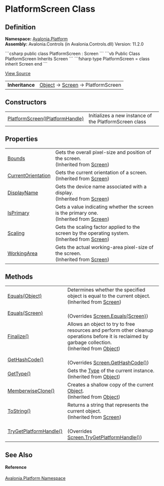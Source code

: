 # PlatformScreen Class




## Definition
**Namespace:** <a href="N_Avalonia_Platform">Avalonia.Platform</a>  
**Assembly:** Avalonia.Controls (in Avalonia.Controls.dll) Version: 11.2.0

<Tabs groupId="api-code-preview">
<TabItem value="csharp" label="C#">
```csharp
public class PlatformScreen : Screen
```
</TabItem>
<TabItem value="vb" label="VB">
```vb
Public Class PlatformScreen
	Inherits Screen
```
</TabItem>
<TabItem value="fsharp" label="F#">
```fsharp
type PlatformScreen = 
    class
        inherit Screen
    end
```
</TabItem>
</Tabs>



<a href="https://github.com/AvaloniaUI/Avalonia/tree/master/src/Avalonia.Controls/Platform/IScreenImpl.cs" title="View the source code">View Source</a>

<table>
<tr><td><strong>Inheritance</strong></td><td><a href="https://learn.microsoft.com/dotnet/api/system.object" target="_blank" rel="noopener noreferrer">Object</a>  →  <a href="T_Avalonia_Platform_Screen">Screen</a>  →  PlatformScreen</td></tr>
</table>



## Constructors
<table>
<tr>
<td><a href="M_Avalonia_Platform_PlatformScreen__ctor">PlatformScreen(IPlatformHandle)</a></td>
<td>Initializes a new instance of the PlatformScreen class</td>
</tr>
</table>

## Properties
<table>
<tr>
<td><a href="P_Avalonia_Platform_Screen_Bounds">Bounds</a></td>
<td>Gets the overall pixel-size and position of the screen.<br />(Inherited from <a href="T_Avalonia_Platform_Screen">Screen</a>)</td>
</tr>
<tr>
<td><a href="P_Avalonia_Platform_Screen_CurrentOrientation">CurrentOrientation</a></td>
<td>Gets the current orientation of a screen.<br />(Inherited from <a href="T_Avalonia_Platform_Screen">Screen</a>)</td>
</tr>
<tr>
<td><a href="P_Avalonia_Platform_Screen_DisplayName">DisplayName</a></td>
<td>Gets the device name associated with a display.<br />(Inherited from <a href="T_Avalonia_Platform_Screen">Screen</a>)</td>
</tr>
<tr>
<td><a href="P_Avalonia_Platform_Screen_IsPrimary">IsPrimary</a></td>
<td>Gets a value indicating whether the screen is the primary one.<br />(Inherited from <a href="T_Avalonia_Platform_Screen">Screen</a>)</td>
</tr>
<tr>
<td><a href="P_Avalonia_Platform_Screen_Scaling">Scaling</a></td>
<td>Gets the scaling factor applied to the screen by the operating system.<br />(Inherited from <a href="T_Avalonia_Platform_Screen">Screen</a>)</td>
</tr>
<tr>
<td><a href="P_Avalonia_Platform_Screen_WorkingArea">WorkingArea</a></td>
<td>Gets the actual working-area pixel-size of the screen.<br />(Inherited from <a href="T_Avalonia_Platform_Screen">Screen</a>)</td>
</tr>
</table>

## Methods
<table>
<tr>
<td><a href="M_Avalonia_Platform_Screen_Equals_1">Equals(Object)</a></td>
<td>Determines whether the specified object is equal to the current object.<br />(Inherited from <a href="T_Avalonia_Platform_Screen">Screen</a>)</td>
</tr>
<tr>
<td><a href="M_Avalonia_Platform_PlatformScreen_Equals">Equals(Screen)</a></td>
<td><br />(Overrides <a href="M_Avalonia_Platform_Screen_Equals">Screen.Equals(Screen)</a>)</td>
</tr>
<tr>
<td><a href="https://learn.microsoft.com/dotnet/api/system.object.finalize" target="_blank" rel="noopener noreferrer">Finalize()</a></td>
<td>Allows an object to try to free resources and perform other cleanup operations before it is reclaimed by garbage collection.<br />(Inherited from <a href="https://learn.microsoft.com/dotnet/api/system.object" target="_blank" rel="noopener noreferrer">Object</a>)</td>
</tr>
<tr>
<td><a href="M_Avalonia_Platform_PlatformScreen_GetHashCode">GetHashCode()</a></td>
<td><br />(Overrides <a href="M_Avalonia_Platform_Screen_GetHashCode">Screen.GetHashCode()</a>)</td>
</tr>
<tr>
<td><a href="https://learn.microsoft.com/dotnet/api/system.object.gettype" target="_blank" rel="noopener noreferrer">GetType()</a></td>
<td>Gets the <a href="https://learn.microsoft.com/dotnet/api/system.type" target="_blank" rel="noopener noreferrer">Type</a> of the current instance.<br />(Inherited from <a href="https://learn.microsoft.com/dotnet/api/system.object" target="_blank" rel="noopener noreferrer">Object</a>)</td>
</tr>
<tr>
<td><a href="https://learn.microsoft.com/dotnet/api/system.object.memberwiseclone" target="_blank" rel="noopener noreferrer">MemberwiseClone()</a></td>
<td>Creates a shallow copy of the current <a href="https://learn.microsoft.com/dotnet/api/system.object" target="_blank" rel="noopener noreferrer">Object</a>.<br />(Inherited from <a href="https://learn.microsoft.com/dotnet/api/system.object" target="_blank" rel="noopener noreferrer">Object</a>)</td>
</tr>
<tr>
<td><a href="M_Avalonia_Platform_Screen_ToString">ToString()</a></td>
<td>Returns a string that represents the current object.<br />(Inherited from <a href="T_Avalonia_Platform_Screen">Screen</a>)</td>
</tr>
<tr>
<td><a href="M_Avalonia_Platform_PlatformScreen_TryGetPlatformHandle">TryGetPlatformHandle()</a></td>
<td><br />(Overrides <a href="M_Avalonia_Platform_Screen_TryGetPlatformHandle">Screen.TryGetPlatformHandle()</a>)</td>
</tr>
</table>

## See Also


#### Reference
<a href="N_Avalonia_Platform">Avalonia.Platform Namespace</a>  
